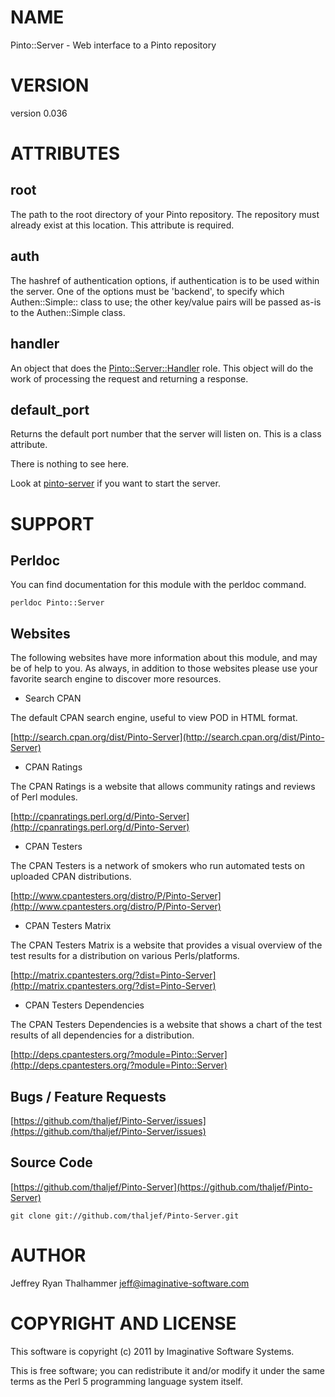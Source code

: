 # NAME

Pinto::Server - Web interface to a Pinto repository

# VERSION

version 0.036

# ATTRIBUTES

## root

The path to the root directory of your Pinto repository.  The
repository must already exist at this location.  This attribute is
required.

## auth

The hashref of authentication options, if authentication is to be used within
the server. One of the options must be 'backend', to specify which
Authen::Simple:: class to use; the other key/value pairs will be passed as-is
to the Authen::Simple class.

## handler

An object that does the [Pinto::Server::Handler](http://search.cpan.org/perldoc?Pinto::Server::Handler) role.  This object
will do the work of processing the request and returning a response.

## default_port

Returns the default port number that the server will listen on.  This
is a class attribute.

There is nothing to see here.

Look at [pinto-server](http://search.cpan.org/perldoc?pinto-server) if you want to start the server.

# SUPPORT

## Perldoc

You can find documentation for this module with the perldoc command.

    perldoc Pinto::Server

## Websites

The following websites have more information about this module, and may be of help to you. As always,
in addition to those websites please use your favorite search engine to discover more resources.

- Search CPAN

The default CPAN search engine, useful to view POD in HTML format.

[http://search.cpan.org/dist/Pinto-Server](http://search.cpan.org/dist/Pinto-Server)

- CPAN Ratings

The CPAN Ratings is a website that allows community ratings and reviews of Perl modules.

[http://cpanratings.perl.org/d/Pinto-Server](http://cpanratings.perl.org/d/Pinto-Server)

- CPAN Testers

The CPAN Testers is a network of smokers who run automated tests on uploaded CPAN distributions.

[http://www.cpantesters.org/distro/P/Pinto-Server](http://www.cpantesters.org/distro/P/Pinto-Server)

- CPAN Testers Matrix

The CPAN Testers Matrix is a website that provides a visual overview of the test results for a distribution on various Perls/platforms.

[http://matrix.cpantesters.org/?dist=Pinto-Server](http://matrix.cpantesters.org/?dist=Pinto-Server)

- CPAN Testers Dependencies

The CPAN Testers Dependencies is a website that shows a chart of the test results of all dependencies for a distribution.

[http://deps.cpantesters.org/?module=Pinto::Server](http://deps.cpantesters.org/?module=Pinto::Server)

## Bugs / Feature Requests

[https://github.com/thaljef/Pinto-Server/issues](https://github.com/thaljef/Pinto-Server/issues)

## Source Code



[https://github.com/thaljef/Pinto-Server](https://github.com/thaljef/Pinto-Server)

    git clone git://github.com/thaljef/Pinto-Server.git

# AUTHOR

Jeffrey Ryan Thalhammer <jeff@imaginative-software.com>

# COPYRIGHT AND LICENSE

This software is copyright (c) 2011 by Imaginative Software Systems.

This is free software; you can redistribute it and/or modify it under
the same terms as the Perl 5 programming language system itself.